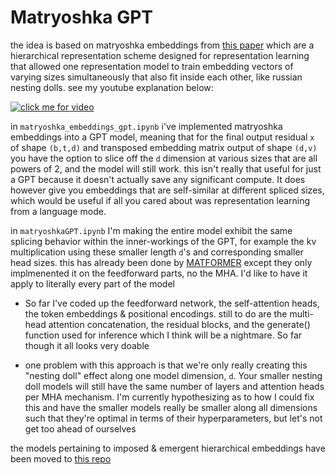 # Matryoshka GPT
the idea is based on matryoshka embeddings from [this paper](https://arxiv.org/abs/2205.13147) which are a hierarchical representation scheme designed for representation learning that allowed one representation model to train embedding vectors of varying sizes simultaneously that also fit inside each other, like russian nesting dolls. see my youtube explanation below:

[![click me for video](https://img.youtube.com/vi/dUeM_yDuGbg/0.jpg)](https://www.youtube.com/watch?v=dUeM_yDuGbg)

in `matryoshka_embeddings_gpt.ipynb` i've implemented matryoshka embeddings into a GPT model, meaning that for the final output residual `x` of shape `(b,t,d)` and transposed embedding matrix output of shape `(d,v)` you have the option to slice off the `d` dimension at various sizes that are all powers of 2, and the model will still work. this isn't really that useful for just a GPT because it doesn't actually save any significant compute. It does however give you embeddings that are self-similar at different spliced sizes, which would be useful if all you cared about was representation learning from a language mode.


in `matryoshkaGPT.ipynb` I'm making the entire model exhibit the same splicing behavior within the inner-workings of the GPT, for example the kv multiplication using these smaller length `d`'s and corresponding smaller head sizes. this has already been done by [MATFORMER](https://arxiv.org/pdf/2310.07707.pdf) except they only implmenented it on the feedforward parts, no the MHA. I'd like to have it apply to literally every part of the model

- So far I've coded up the feedforward network, the self-attention heads, the token embeddings & positional encodings. still to do are the multi-head attention concatenation, the residual blocks, and the generate() function used for inference which I think will be a nightmare. So far though it all looks very doable

- one problem with this approach is that we're only really creating this "nesting doll" effect along one model dimension, `d`. Your smaller nesting doll models will still have the same number of layers and attention heads per MHA mechanism. I'm currently hypothesizing as to how I could fix this and have the smaller models really be smaller along all dimensions such that they're optimal in terms of their hyperparameters, but let's not get too ahead of ourselves

the models pertaining to imposed & emergent hierarchical embeddings have been moved to [this repo](https://github.com/evintunador/hierarchical_embeddings.git)
